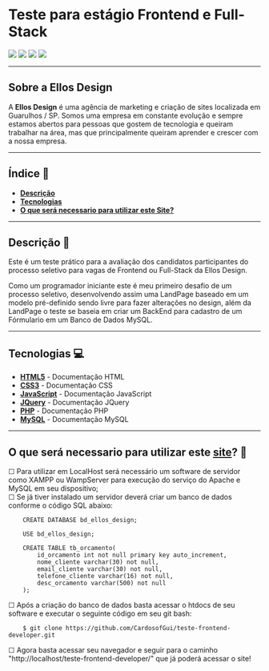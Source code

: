 # Teste para estágio Frontend e Full-Stack
<img src="https://img.shields.io/badge/PHP-777BB4?style=for-the-badge&logo=php&logoColor=white"> <img src="https://img.shields.io/badge/JavaScript-F7DF1E?style=for-the-badge&logo=javascript&logoColor=black"> <img src="https://img.shields.io/badge/jQuery-0769AD?style=for-the-badge&logo=jquery&logoColor=white"> <img src="https://img.shields.io/badge/MySQL-00000F?style=for-the-badge&logo=mysql&logoColor=white">

---

## Sobre a Ellos Design

A **Ellos Design** é uma agência de marketing e criação de sites localizada em Guarulhos / SP. Somos uma empresa em constante evolução e sempre estamos abertos para pessoas que gostem de tecnologia e queiram trabalhar na área, mas que principalmente queiram aprender e crescer com a nossa empresa.

---

## Índice 📖
* __[Descrição](#description)__
* __[Tecnologias](#technologies)__
* __[O que será necessario para utilizar este Site?](#necessary)__

---

## Descrição 📌 <a name="description"></a>
Este é um teste prático para a avaliação dos candidatos participantes do processo seletivo para vagas de Frontend ou Full-Stack da Ellos Design.
<p>Como um programador iniciante este é meu primeiro desafio de um processo seletivo, desenvolvendo assim uma LandPage baseado em um modelo pré-definido sendo livre para fazer alterações no design, além da LandPage o teste se baseia em criar um BackEnd para cadastro de um Fórmulario em um Banco de Dados MySQL.


---

## Tecnologias 💻 <a name="technologies"></a>
* __[HTML5](https://developer.mozilla.org/pt-BR/docs/Web/HTML)__ - Documentação HTML
* __[CSS3](https://developer.mozilla.org/pt-BR/docs/Web/CSS)__ - Documentação CSS
* __[JavaScript](https://developer.mozilla.org/pt-BR/docs/Web/JavaScript)__ - Documentação JavaScript
* __[JQuery](https://api.jquery.com/)__ - Documentação JQuery
* __[PHP](https://www.php.net/docs.php)__ - Documentação PHP
* __[MySQL](https://dev.mysql.com/doc/)__ - Documentação MySQL

---

## O que será necessario para utilizar este __[site](https://teste-ellos-design.herokuapp.com/)__? 📝 <a name="necessary">
☐ Para utilizar em LocalHost será necessário um software de servidor como XAMPP ou WampServer para execução do serviço do Apache e MySQL em seu dispositivo; <br>
☐ Se já tiver instalado um servidor deverá criar um banco de dados conforme o código SQL abaixo:<br>
```
    CREATE DATABASE bd_ellos_design;

    USE bd_ellos_design;

    CREATE TABLE tb_orcamento(
        id_orcamento int not null primary key auto_increment,
        nome_cliente varchar(30) not null,
        email_cliente varchar(30) not null,
        telefone_cliente varchar(16) not null,
        desc_orcamento varchar(500) not null
    );
```
☐ Após a criação do banco de dados basta acessar o htdocs de seu software e executar o seguinte código em seu git bash:<br>
```
    $ git clone https://github.com/CardosofGui/teste-frontend-developer.git
```
☐ Agora basta acessar seu navegador e seguir para o caminho "http://localhost/teste-frontend-developer/" que já poderá acessar o site!
